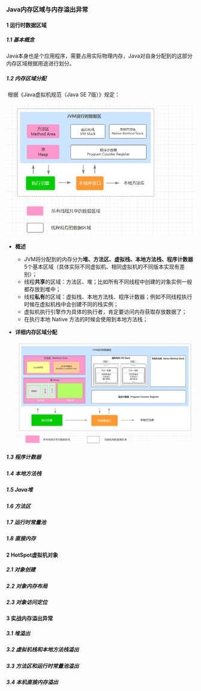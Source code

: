 ### Java内存区域与内存溢出异常

#### 1  运行时数据区域

##### 1.1 **基本概念**

​	Java本身也是个应用程序，需要占用实际物理内存，Java对自身分配到的这部分内存区域根据用途进行划分。

##### 1.2 **内存区域分配**

​	根据《Java虚拟机规范（Java SE 7版）》规定：

<img src="memory.assets/1584972435134.png" alt="1584972435134" style="zoom:80%;" />

- **概述**

  - JVM将分配到的内存分为**堆、方法区、虚拟栈、本地方法栈、程序计数器** 5个基本区域（具体实际不同虚拟机、相同虚拟机的不同版本实现有差别）；
  - 线程**共享**的区域：方法区、堆；比如所有不同线程中创建的对象实例一般都存放到堆中；
  - 线程**私有**的区域：虚拟栈、本地方法栈、程序计数器；例如不同线程执行时候在虚拟机栈中会创建不同的栈实例；
  - 虚拟机执行引擎作为具体的执行者，肯定要访问内存获取存放数据了；
  - 在执行本地 Native 方法的时候会使用到本地方法栈；

- **详细内存区域分配**

  ![1584974753425](memory.assets/1584974753425.png)

##### 1.3 程序计数器

##### 1.4 本地方法栈

##### 1.5 Java堆

##### 1.6 方法区

##### 1.7 运行时常量池

##### 1.8 直接内存

#### 2  HotSpot虚拟机对象

##### 2.1 对象创建

##### 2.2 对象内存布局

##### 2.3 对象访问定位

#### 3  实战内存溢出异常

##### 3.1 堆溢出

##### 3.2 虚拟机栈和本地方法栈溢出

##### 3.3 方法区和运行时常量池溢出

##### 3.4 本机直接内存溢出

